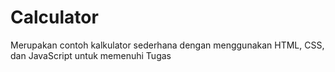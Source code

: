 # Calculator 
Merupakan contoh kalkulator sederhana dengan menggunakan HTML, CSS, dan JavaScript untuk memenuhi Tugas 

